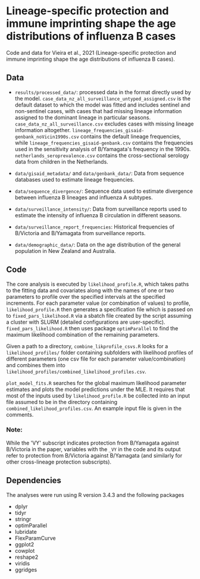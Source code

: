 # Lineage-specific protection and immune imprinting shape the age distributions of influenza B cases

Code and data for Vieira et al., 2021 (Lineage-specific protection and immune imprinting shape the age distributions of influenza B cases).

## Data
- `results/processed_data/`: processed data in the format directly used by the model. `case_data_nz_all_surveillance_untyped_assigned.csv` is the default dataset to which the model was fitted and includes sentinel and non-sentinel cases, with cases that had missing lineage information assigned to the dominant lineage in particular seasons. `case_data_nz_all_surveillance.csv` excludes cases with missing lineage information altogether. `lineage_frequencies_gisaid-genbank_noVicin1990s.csv` contains the default lineage frequencies, while `lineage_frequencies_gisaid-genbank.csv` contains the frequencies used in the sensitivity analysis of B/Yamagata's frequency in the 1990s. `netherlands_seroprevalence.csv` contains the cross-sectional serology data from children in the Netherlands.

- `data/gisaid_metadata/` and `data/genbank_data/`: Data from sequence databases used to estimate lineage frequencies.

- `data/sequence_divergence/`: Sequence data used to estimate divergence between influenza B lineages and influenza A subtypes.

- `data/surveillance_intensity/`: Data from surveillance reports used to estimate the intensity of influenza B circulation in different seasons.

- `data/surveillance_report_frequencies`: Historical frequencies of B/Victoria and B/Yamagata from surveillance reports.

- `data/demographic_data/`: Data on the age distribution of the general population in New Zealand and Australia.


## Code
The core analysis is executed by `likelihood_profile.R`, which takes paths to the fitting data and covariates along with the names of one or two parameters to profile over the specified intervals at the specified increments. For each parameter value (or combination of values) to profile, `likelihood_profile.R` then generates a specification file which is passed on to `fixed_pars_likelihood.R` via a sbatch file created by the script assuming a cluster with SLURM (detailed configurations are user-specific). `fixed_pars_likelihood.R` then uses package `optimParallel` to find the maximum likelihood combination of the remaining parameters.

Given a path to a directory, `combine_likprofile_csvs.R` looks for a `likelihood_profiles/` folder containing subfolders with likelihood profiles of different parameters (one csv file for each parameter value/combination) and combines them into `likelihood_profiles/combined_likelihood_profiles.csv`. 

`plot_model_fits.R` searches for the global maximum likelihood parameter estimates and plots the model predictions under the MLE. It requires that most of the inputs used by `likelihood_profile.R` be collected into an input file assumed to be in the directory containing `combined_likelihood_profiles.csv`. An example input file is given in the comments.

### Note: 
While the 'VY' subscript indicates protection from B/Yamagata against B/Victoria in the paper, variables with the `_VY` in the code and its output refer to protection from B/Victoria against B/Yamagata (and similarly for other cross-lineage protection subscripts).

## Dependencies
The analyses were run using R version 3.4.3 and the following packages
- dplyr
- tidyr
- stringr
- optimParallel
- lubridate
- FlexParamCurve
- ggplot2
- cowplot
- reshape2 
- viridis
- ggridges

